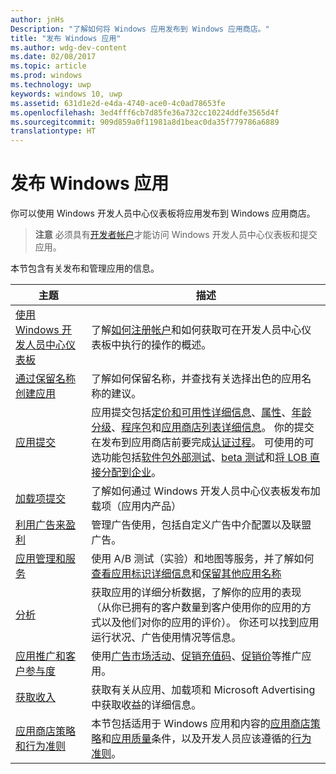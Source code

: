 ```yaml
---
author: jnHs
Description: "了解如何将 Windows 应用发布到 Windows 应用商店。"
title: "发布 Windows 应用"
ms.author: wdg-dev-content
ms.date: 02/08/2017
ms.topic: article
ms.prod: windows
ms.technology: uwp
keywords: windows 10, uwp
ms.assetid: 631d1e2d-e4da-4740-ace0-4c0ad78653fe
ms.openlocfilehash: 3ed4fff6cb7d85fe36a732cc10224ddfe3565d4f
ms.sourcegitcommit: 909d859a0f11981a8d1beac0da35f779786a6889
translationtype: HT
---
```

# <a name="publish-windows-apps"></a>发布 Windows 应用

你可以使用 Windows 开发人员中心仪表板将应用发布到 Windows 应用商店。 

> **注意** 必须具有[开发者帐户](http://go.microsoft.com/fwlink/p/?LinkId=615100)才能访问 Windows 开发人员中心仪表板和提交应用。

本节包含有关发布和管理应用的信息。

| **主题** | **描述** |
|-----------|-----------------|
| [使用 Windows 开发人员中心仪表板](using-the-windows-dev-center-dashboard.md) | 了解[如何注册帐户](opening-a-developer-account.md)和如何获取可在开发人员中心仪表板中执行的操作的概述。 |
| [通过保留名称创建应用](create-your-app-by-reserving-a-name.md) | 了解如何保留名称，并查找有关选择出色的应用名称的建议。 |
| [应用提交](app-submissions.md) | 应用提交包括[定价和可用性详细信息](set-app-pricing-and-availability.md)、[属性](enter-app-properties.md)、[年龄分级](age-ratings.md)、[程序包](upload-app-packages.md)和[应用商店列表详细信息](create-app-store-listings.md)。 你的提交在发布到应用商店前要完成[认证过程](the-app-certification-process.md)。 可使用的可选功能包括[软件包外部测试](package-flights.md)、[beta 测试](beta-testing-and-targeted-distribution.md)和[将 LOB 直接分配到企业](distribute-lob-apps-to-enterprises.md)。 |
| [加载项提交](add-on-submissions.md) | 了解如何通过 Windows 开发人员中心仪表板发布加载项（应用内产品） |
| [利用广告来盈利](monetize-with-ads.md) | 管理广告使用，包括自定义广告中介配置以及联盟广告。 |
| [应用管理和服务](app-management-and-services.md) | 使用 A/B 测试（实验）和地图等服务，并了解如何[查看应用标识详细信息](view-app-identity-details.md)和[保留其他应用名称](manage-app-names.md) |
| [分析](analytics.md) | 获取应用的详细分析数据，了解你的应用的表现（从你已拥有的客户数量到客户使用你的应用的方式以及他们对你的应用的评价）。 你还可以找到应用运行状况、广告使用情况等信息。 |
| [应用推广和客户参与度](app-promotion-and-customer-engagement.md) | 使用[广告市场活动](create-an-ad-campaign-for-your-app.md)、[促销充值码](generate-promotional-codes.md)、[促销价](put-apps-and-add-ons-on-sale.md)等推广应用。 
| [获取收入](getting-paid-apps.md) | 获取有关从应用、加载项和 Microsoft Advertising 中获取收益的详细信息。 |
| [应用商店策略和行为准则](https://msdn.microsoft.com/library/windows/apps/dn764939.aspx) | 本节包括适用于 Windows 应用和内容的[应用商店策略](https://msdn.microsoft.com/library/windows/apps/dn764944.aspx)和[应用质量](https://msdn.microsoft.com/library/windows/apps/mt652261.aspx)条件，以及开发人员应该遵循的[行为准则](https://msdn.microsoft.com/library/windows/apps/dn764941.aspx)。 |
 
